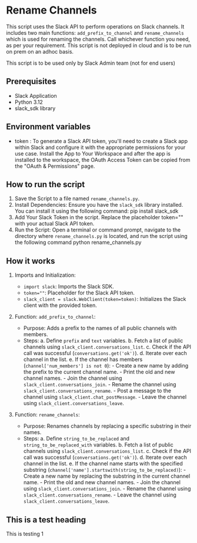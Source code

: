 # Rename Channels 

This script uses the Slack API to perform operations on Slack channels. It includes two main functions: `add_prefix_to_channel` and `rename_channels` which is used for renaming the channels.
Call whichever function you need, as per your requirement. This script is not deployed in cloud and is to be run on prem on an adhoc basis.

This script is to be used only by Slack Admin team (not for end users)


## Prerequisites

* Slack Application
* Python 3.12
* slack_sdk library


## Environment variables

* token : To generate a Slack API token, you'll need to create a Slack app within Slack and configure it with the appropriate permissions for your use case. Install the App to Your Workspace and after the app is installed to the workspace, the OAuth Access Token can be copied from the "OAuth & Permissions" page.


## How to run the script

1. Save the Script to a file named `rename_channels.py`.
2. Install Dependencies: 
  Ensure you have the `slack_sdk` library installed. You can install it using the following command:
  pip install slack_sdk
3. Add Your Slack Token in the script. Replace the placeholder token="" with your actual Slack API token.
4. Run the Script: Open a terminal or command prompt, navigate to the directory where
  `rename_channels.py` is located, and run the script using the following command
  python rename_channels.py



## How it works

1. Imports and Initialization:
    - `import slack`: Imports the Slack SDK.
    - `token=""`: Placeholder for the Slack API token.
    - `slack_client = slack.WebClient(token=token)`: Initializes the Slack client with the provided 
        token.

2. Function: `add_prefix_to_channel`:
    - Purpose: Adds a prefix to the names of all public channels with members.
    - Steps:
        a. Define `prefix` and `text` variables.
        b. Fetch a list of public channels using `slack_client.conversations_list`.
        c. Check if the API call was successful (`conversations.get('ok')`).
        d. Iterate over each channel in the list.
        e. If the channel has members (`channel['num_members'] is not 0`):
            - Create a new name by adding the prefix to the current channel name.
           - Print the old and new channel names.
           - Join the channel using `slack_client.conversations_join`.
           - Rename the channel using `slack_client.conversations_rename`.
           - Post a message to the channel using `slack_client.chat_postMessage`.
           - Leave the channel using `slack_client.conversations_leave`.

3. Function: `rename_channels`:
    - Purpose: Renames channels by replacing a specific substring in their names.
    - Steps:
        a. Define `string_to_be_replaced` and `string_to_be_replaced_with` variables.
        b. Fetch a list of public channels using `slack_client.conversations_list`.
        c. Check if the API call was successful (`conversations.get('ok')`).
        d. Iterate over each channel in the list.
        e. If the channel name starts with the specified substring
            (`channel['name'].startswith(string_to_be_replaced)`):
            - Create a new name by replacing the substring in the current channel name.
            - Print the old and new channel names.
            - Join the channel using `slack_client.conversations_join`.
            - Rename the channel using `slack_client.conversations_rename`.
            - Leave the channel using `slack_client.conversations_leave`.


## This is a test heading

This is testing 1

